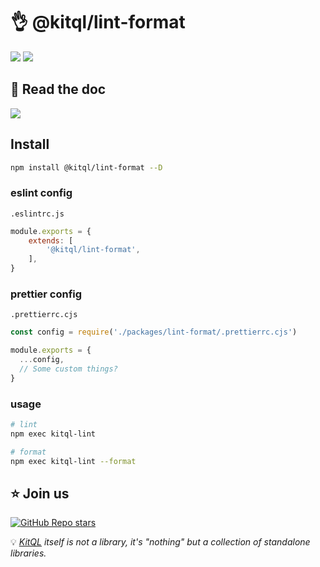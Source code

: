 # 👌 @kitql/lint-format

[![](https://img.shields.io/npm/v/@kitql/lint-format?color=&logo=npm)](https://www.npmjs.com/package/@kitql/lint-format)
[![](https://img.shields.io/npm/dm/@kitql/lint-format?&logo=npm)](https://www.npmjs.com/package/@kitql/lint-format)

##  📖 Read the doc

[![](https://img.shields.io/badge/Documentation%20of-kitql%20lint%20format-FF3E00.svg?style=flat&logo=stackblitz&logoColor=FF3E00)](https://kitql.dev/docs)

## Install

```bash
npm install @kitql/lint-format --D
```

### eslint config

`.eslintrc.js`
```js
module.exports = {
	extends: [
		'@kitql/lint-format',
	],
}
```

### prettier config

`.prettierrc.cjs`
```js
const config = require('./packages/lint-format/.prettierrc.cjs')

module.exports = {
  ...config,
  // Some custom things?
}

```

### usage

```bash
# lint
npm exec kitql-lint

# format
npm exec kitql-lint --format
```

##  ⭐️ Join us

[![GitHub Repo stars](https://img.shields.io/github/stars/jycouet/kitql?logo=github&label=KitQL&color=#4ACC31)](https://github.com/jycouet/kitql)

💡 _[KitQL](https://www.kitql.dev/docs) itself is not a library, it's "nothing" but a collection of standalone libraries._

